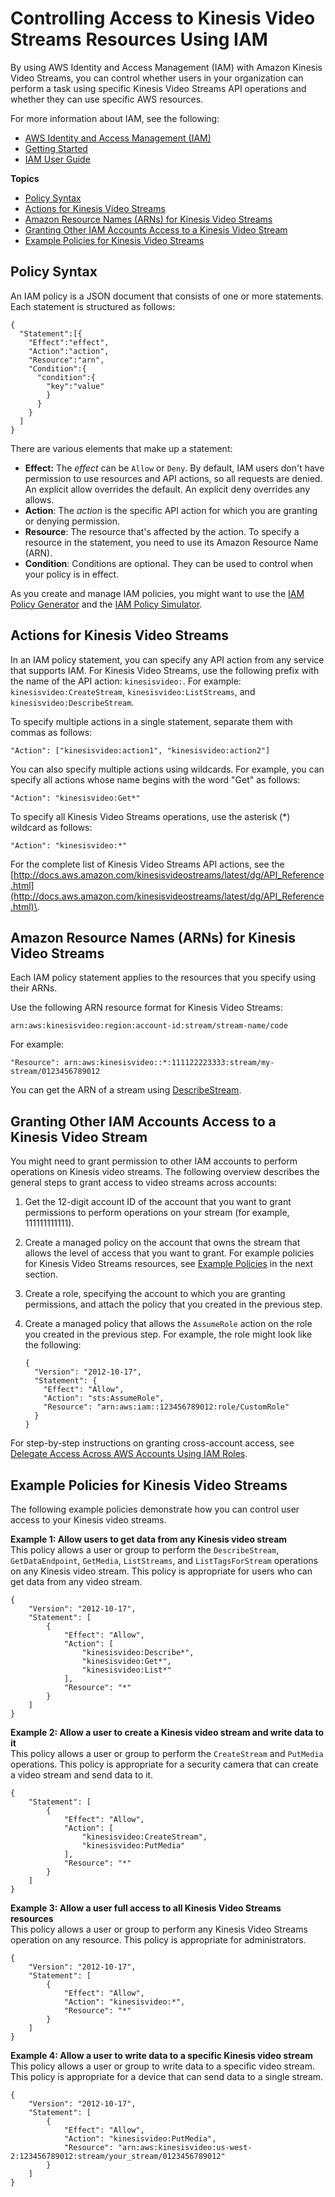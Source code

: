 # Controlling Access to Kinesis Video Streams Resources Using IAM<a name="how-iam"></a>

By using AWS Identity and Access Management \(IAM\) with Amazon Kinesis Video Streams, you can control whether users in your organization can perform a task using specific Kinesis Video Streams API operations and whether they can use specific AWS resources\. 

For more information about IAM, see the following:
+ [AWS Identity and Access Management \(IAM\)](https://aws.amazon.com/iam/)
+ [Getting Started](http://docs.aws.amazon.com/IAM/latest/UserGuide/getting-started.html)
+ [IAM User Guide](http://docs.aws.amazon.com/IAM/latest/UserGuide/)

**Topics**
+ [Policy Syntax](#policy-syntax)
+ [Actions for Kinesis Video Streams](#kinesis-using-iam-actions)
+ [Amazon Resource Names \(ARNs\) for Kinesis Video Streams](#kinesis-using-iam-arn-format)
+ [Granting Other IAM Accounts Access to a Kinesis Video Stream](#how-iam-crossaccount)
+ [Example Policies for Kinesis Video Streams](#how-iam-policies)

## Policy Syntax<a name="policy-syntax"></a>

An IAM policy is a JSON document that consists of one or more statements\. Each statement is structured as follows:

```
{
  "Statement":[{
    "Effect":"effect",
    "Action":"action",
    "Resource":"arn",
    "Condition":{
      "condition":{
        "key":"value"
        }
      }
    }
  ]
}
```

There are various elements that make up a statement:
+ **Effect:** The *effect* can be `Allow` or `Deny`\. By default, IAM users don't have permission to use resources and API actions, so all requests are denied\. An explicit allow overrides the default\. An explicit deny overrides any allows\.
+ **Action**: The *action* is the specific API action for which you are granting or denying permission\.
+ **Resource**: The resource that's affected by the action\. To specify a resource in the statement, you need to use its Amazon Resource Name \(ARN\)\.
+ **Condition**: Conditions are optional\. They can be used to control when your policy is in effect\.

As you create and manage IAM policies, you might want to use the [IAM Policy Generator](http://docs.aws.amazon.com/IAM/latest/UserGuide/access_policies_create.html#access_policies_create-generator) and the [IAM Policy Simulator](http://docs.aws.amazon.com/IAM/latest/UserGuide/access_policies_testing-policies.html)\.

## Actions for Kinesis Video Streams<a name="kinesis-using-iam-actions"></a>

In an IAM policy statement, you can specify any API action from any service that supports IAM\. For Kinesis Video Streams, use the following prefix with the name of the API action: `kinesisvideo:`\. For example: `kinesisvideo:CreateStream`, `kinesisvideo:ListStreams`, and `kinesisvideo:DescribeStream`\.

To specify multiple actions in a single statement, separate them with commas as follows:

```
"Action": ["kinesisvideo:action1", "kinesisvideo:action2"]
```

You can also specify multiple actions using wildcards\. For example, you can specify all actions whose name begins with the word "Get" as follows:

```
"Action": "kinesisvideo:Get*"
```

To specify all Kinesis Video Streams operations, use the asterisk \(\*\) wildcard as follows:

```
"Action": "kinesisvideo:*"
```

For the complete list of Kinesis Video Streams API actions, see the [http://docs.aws.amazon.com/kinesisvideostreams/latest/dg/API_Reference.html](http://docs.aws.amazon.com/kinesisvideostreams/latest/dg/API_Reference.html)\.

## Amazon Resource Names \(ARNs\) for Kinesis Video Streams<a name="kinesis-using-iam-arn-format"></a>

Each IAM policy statement applies to the resources that you specify using their ARNs\.

Use the following ARN resource format for Kinesis Video Streams:

```
arn:aws:kinesisvideo:region:account-id:stream/stream-name/code
```

For example:

```
"Resource": arn:aws:kinesisvideo::*:111122223333:stream/my-stream/0123456789012
```

You can get the ARN of a stream using [DescribeStream](http://docs.aws.amazon.com/kinesisvideostreams/latest/dg/API_DescribeStream.html)\.

## Granting Other IAM Accounts Access to a Kinesis Video Stream<a name="how-iam-crossaccount"></a>

You might need to grant permission to other IAM accounts to perform operations on Kinesis video streams\. The following overview describes the general steps to grant access to video streams across accounts:

1. Get the 12\-digit account ID of the account that you want to grant permissions to perform operations on your stream \(for example, 111111111111\)\.

1. Create a managed policy on the account that owns the stream that allows the level of access that you want to grant\. For example policies for Kinesis Video Streams resources, see [Example Policies](#how-iam-policies) in the next section\.

1. Create a role, specifying the account to which you are granting permissions, and attach the policy that you created in the previous step\.

1. Create a managed policy that allows the `AssumeRole` action on the role you created in the previous step\. For example, the role might look like the following:

   ```
   {
     "Version": "2012-10-17",
     "Statement": {
       "Effect": "Allow",
       "Action": "sts:AssumeRole",
       "Resource": "arn:aws:iam::123456789012:role/CustomRole"
     }
   }
   ```

For step\-by\-step instructions on granting cross\-account access, see [Delegate Access Across AWS Accounts Using IAM Roles](http://docs.aws.amazon.com/IAM/latest/UserGuide/tutorial_cross-account-with-roles.html)\.

## Example Policies for Kinesis Video Streams<a name="how-iam-policies"></a>

The following example policies demonstrate how you can control user access to your Kinesis video streams\.

**Example 1: Allow users to get data from any Kinesis video stream**  
This policy allows a user or group to perform the `DescribeStream`, `GetDataEndpoint`, `GetMedia`, `ListStreams`, and `ListTagsForStream` operations on any Kinesis video stream\. This policy is appropriate for users who can get data from any video stream\.   

```
{
    "Version": "2012-10-17",
    "Statement": [
        {
            "Effect": "Allow",
            "Action": [
                "kinesisvideo:Describe*",
                "kinesisvideo:Get*",
                "kinesisvideo:List*"
            ],
            "Resource": "*"
        }
    ]
}
```

**Example 2: Allow a user to create a Kinesis video stream and write data to it**  
This policy allows a user or group to perform the `CreateStream` and `PutMedia` operations\. This policy is appropriate for a security camera that can create a video stream and send data to it\.  

```
{
    "Statement": [
        {
            "Effect": "Allow",
            "Action": [
                "kinesisvideo:CreateStream",
                "kinesisvideo:PutMedia"            
            ],
            "Resource": "*"
        }
    ]
}
```

**Example 3: Allow a user full access to all Kinesis Video Streams resources**  
This policy allows a user or group to perform any Kinesis Video Streams operation on any resource\. This policy is appropriate for administrators\.  

```
{
    "Version": "2012-10-17",
    "Statement": [
        {
            "Effect": "Allow",
            "Action": "kinesisvideo:*",
            "Resource": "*"
        }
    ]
}
```

**Example 4: Allow a user to write data to a specific Kinesis video stream**  
This policy allows a user or group to write data to a specific video stream\. This policy is appropriate for a device that can send data to a single stream\.  

```
{
    "Version": "2012-10-17",
    "Statement": [
        {
            "Effect": "Allow",
            "Action": "kinesisvideo:PutMedia",
            "Resource": "arn:aws:kinesisvideo:us-west-2:123456789012:stream/your_stream/0123456789012"
        }
    ]
}
```